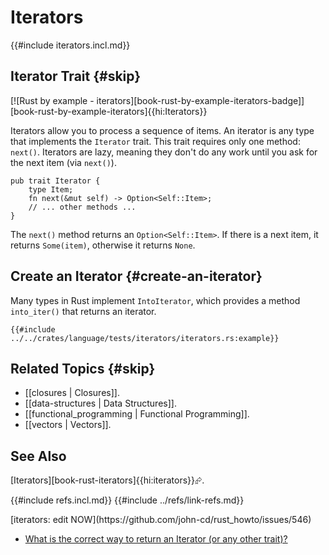 # Iterators

{{#include iterators.incl.md}}

## Iterator Trait {#skip}

[![Rust by example - iterators][book-rust-by-example-iterators-badge]][book-rust-by-example-iterators]{{hi:Iterators}}

Iterators allow you to process a sequence of items. An iterator is any type that implements the `Iterator` trait. This trait requires only one method: `next()`. Iterators are lazy, meaning they don't do any work until you ask for the next item (via `next()`).

```rust,noplayground
pub trait Iterator {
    type Item;
    fn next(&mut self) -> Option<Self::Item>;
    // ... other methods ...
}
```

The `next()` method returns an `Option<Self::Item>`. If there is a next item, it returns `Some(item)`, otherwise it returns `None`.

## Create an Iterator {#create-an-iterator}

Many types in Rust implement `IntoIterator`, which provides a method `into_iter()` that returns an iterator.

```rust,editable
{{#include ../../crates/language/tests/iterators/iterators.rs:example}}
```

## Related Topics {#skip}

- [[closures | Closures]].
- [[data-structures | Data Structures]].
- [[functional_programming | Functional Programming]].
- [[vectors | Vectors]].

## See Also

[Iterators][book-rust-iterators]{{hi:iterators}}⮳.

{{#include refs.incl.md}}
{{#include ../refs/link-refs.md}}

<div class="hidden">
[iterators: edit NOW](https://github.com/john-cd/rust_howto/issues/546)

- [What is the correct way to return an Iterator (or any other trait)?](https://stackoverflow.com/questions/27535289/what-is-the-correct-way-to-return-an-iterator-or-any-other-trait)

</div>
